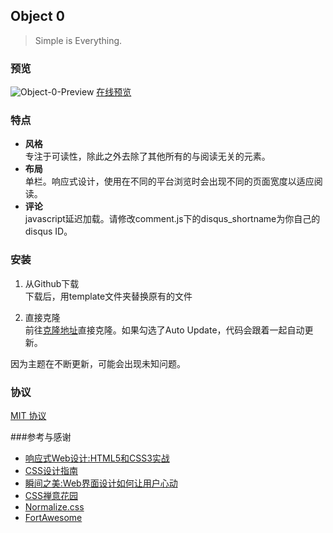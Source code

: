 ## Object 0

> Simple is Everything. 

### 预览

![Object-0-Preview](http://i.imgur.com/OYcCxue.jpg)
[在线预览](https://yu.gg/)

### 特点

- **风格**<br/>
  专注于可读性，除此之外去除了其他所有的与阅读无关的元素。
- **布局**<br/>
  单栏。响应式设计，使用在不同的平台浏览时会出现不同的页面宽度以适应阅读。
- **评论** <br/>
  javascript延迟加载。请修改comment.js下的disqus_shortname为你自己的disqus ID。

### 安装

1. 从Github下载<br/>
  下载后，用template文件夹替换原有的文件
  
2. 直接克隆<br/>
  前往[克隆地址](https://yu.gg/template)直接克隆。如果勾选了Auto Update，代码会跟着一起自动更新。
  
因为主题在不断更新，可能会出现未知问题。
  
### 协议

[MIT 协议](http://opensource.org/licenses/MIT)

###参考与感谢

* [响应式Web设计:HTML5和CSS3实战](http://www.amazon.cn/%E5%93%8D%E5%BA%94%E5%BC%8FWeb%E8%AE%BE%E8%AE%A1-HTML5%E5%92%8CCSS3%E5%AE%9E%E6%88%98-Ben-Frain/dp/B00ALPRMFA/ref=sr_1_4?s=digital-text&ie=UTF8&qid=1429958072&sr=1-4)
* [CSS设计指南](http://www.amazon.cn/CSS%E8%AE%BE%E8%AE%A1%E6%8C%87%E5%8D%97-%E8%8B%B1-Charles-Wyke-Smith/dp/B00M2DKZ1W/ref=sr_1_7?s=digital-text&ie=UTF8&qid=1429958072&sr=1-7)
* [瞬间之美:Web界面设计如何让用户心动](http://www.amazon.cn/%E7%9E%AC%E9%97%B4%E4%B9%8B%E7%BE%8E-Web%E7%95%8C%E9%9D%A2%E8%AE%BE%E8%AE%A1%E5%A6%82%E4%BD%95%E8%AE%A9%E7%94%A8%E6%88%B7%E5%BF%83%E5%8A%A8-Robert-Hoekman-Jr/dp/B00ALPRKHA/ref=sr_1_11?s=digital-text&ie=UTF8&qid=1429958072&sr=1-11)
* [CSS禅意花园](http://www.amazon.cn/CSS%E7%A6%85%E6%84%8F%E8%8A%B1%E5%9B%AD-%E7%BE%8E-Dave-Shea%E3%80%80Molly-E-Holzschlag/dp/B00LITFG88/ref=sr_1_59?s=digital-text&ie=UTF8&qid=1429958335&sr=1-59)
* [Normalize.css](https://github.com/necolas/normalize.css/)
* [FortAwesome](https://github.com/FortAwesome/Font-Awesome)
